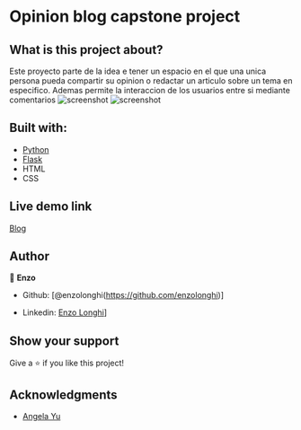 
# Opinion blog capstone project

## What is this project about? 

Este proyecto parte de la idea e tener un espacio en el que una unica persona pueda compartir su opinion o redactar un articulo sobre un tema en especifico. Ademas permite la interaccion de los usuarios entre si mediante comentarios
![screenshot](static/img/Screenshot(11).png)
![screenshot](static/img/images/Screenshot(13).png)

## Built with: 

- [Python](https://www.python.org/)
- [Flask](https://flask.palletsprojects.com/en/2.2.x/)
- HTML
- CSS

## Live demo link

[Blog](https://enzo-blog-proyect.onrender.com)


## Author 

👤 **Enzo**
​

- Github: [@enzolonghi(https://github.com/enzolonghi)]

- Linkedin: [Enzo Longhi](https://www.linkedin.com/in/enzolonghi/)]


## Show your support

Give a ⭐️ if you like this project!
​

## Acknowledgments

- [Angela Yu](https://gist.github.com/angelabauer)
